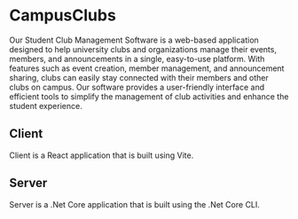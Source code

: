 # CampusClubs

Our Student Club Management Software is a web-based application designed to help university clubs and organizations manage their events, members, and announcements in a single, easy-to-use platform. With features such as event creation, member management, and announcement sharing, clubs can easily stay connected with their members and other clubs on campus. Our software provides a user-friendly interface and efficient tools to simplify the management of club activities and enhance the student experience.

## Client

Client is a React application that is built using Vite.

## Server

Server is a .Net Core application that is built using the .Net Core CLI.
